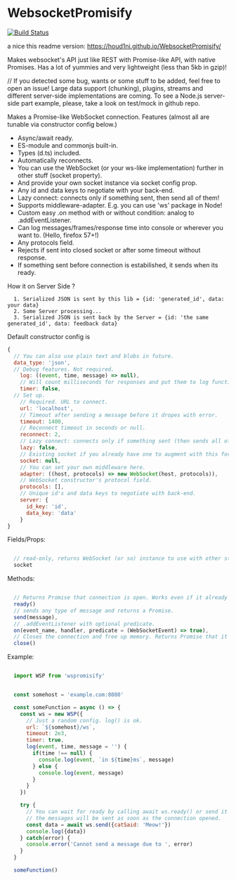 # WebsocketPromisify

[![Build Status](https://circleci.com/gh/houd1ni/WebsocketPromisify/tree/master.svg?style=shield)](https://circleci.com/gh/houd1ni/WebsocketPromisify/tree/master)

a nice this readme version: https://houd1ni.github.io/WebsocketPromisify/

Makes websocket's API just like REST with Promise-like API, with native Promises.
Has a lot of yummies and very lightweight (less than 5kb in gzip)!

// If you detected some bug, wants or some stuff to be added, feel free to open an issue!
Large data support (chunking), plugins, streams and different server-side implementations are coming.
To see a Node.js server-side part example, please, take a look on test/mock in github repo.


Makes a Promise-like WebSocket connection.
Features (almost all are tunable via constructor config below.)
- Async/await ready.
- ES-module and commonjs built-in.
- Types (d.ts) included.
- Automatically reconnects.
- You can use the WebSocket (or your ws-like implementation) further in other stuff (socket property).
- And provide your own socket instance via socket config prop.
- Any id and data keys to negotiate with your back-end.
- Lazy connect: connects only if something sent, then send all of them!
- Supports middleware-adapter. E.g. you can use 'ws' package in Node!
- Custom easy .on method with or without condition: analog to .addEventListener.
- Can log messages/frames/response time into console or wherever you want to. (Hello, firefox 57+!)
- Any protocols field.
- Rejects if sent into closed socket or after some timeout without response.
- If something sent before connection is estabilished, it sends when its ready.

How it on Server Side ?
```
  1. Serialized JSON is sent by this lib = {id: 'generated_id', data: your data}
  2. Some Server processing...
  3. Serialized JSON is sent back by the Server = {id: 'the same generated_id', data: feedback data}
```


Default constructor config is
```javascript
{
  // You can also use plain text and blobs in future.
  data_type: 'json',
  // Debug features. Not required.
    log: ((event, time, message) => null),
    // Will count milliseconds for responses and put them to log function above.
    timer: false,
  // Set up.
    // Required. URL to connect.
    url: 'localhost',
    // Timeout after sending a message before it dropes with error.
    timeout: 1400,
    // Reconnect timeout in seconds or null.
    reconnect: 2,
    // Lazy connect: connects only if something sent (then sends all of them!)
    lazy: false,
    // Existing socket if you already have one to augment with this force.
    socket: null,
    // You can set your own middleware here.
    adapter: ((host, protocols) => new WebSocket(host, protocols)),
    // WebSocket constructor's protocol field.
    protocols: [],
    // Unique id's and data keys to negotiate with back-end.
    server: {
      id_key: 'id',
      data_key: 'data'
    }
}
```

Fields/Props:
```javascript

  // read-only, returns WebSocket (or so) instance to use with other stuff.
  socket
```

Methods:
```javascript

  // Returns Promise that connection is open. Works even if it already opened.
  ready()
  // sends any type of message and returns a Promise.
  send(message),
  // .addEventListener with optional predicate.
  on(event_name, handler, predicate = (WebSocketEvent) => true),
  // Closes the connection and free up memory. Returns Promise that it has been done.
  close()

```

Example:
```javascript

  import WSP from 'wspromisify'


  const somehost = 'example.com:8080'

  const someFunction = async () => {
    const ws = new WSP({
      // Just a random config. log() is ok.
      url: `${somehost}/ws`,
      timeout: 2e3,
      timer: true,
      log(event, time, message = '') {
        if(time !== null) {
          console.log(event, `in ${time}ms`, message)
        } else {
          console.log(event, message)
        }
      }
    })

    try {
      // You can wait for ready by calling await ws.ready() or send it right now:
      // the messages will be sent as soon as the connection opened.
      const data = await ws.send({catSaid: 'Meow!'})
      console.log({data})
    } catch(error) {
      console.error('Cannot send a message due to ', error)
    }
  }

  someFunction()

```